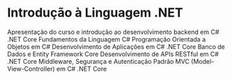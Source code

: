 # Introdução à Linguagem .NET   

Apresentação do curso e introdução ao desenvolvimento backend em C# .NET Core
Fundamentos da Linguagem C#
Programação Orientada a Objetos em C#
Desenvolvimento de Aplicações em C# .NET Core 
Banco de Dados e Entity
Framework Core
Desenvolvimento de APIs RESTful em C# .NET Core 
Middleware, Segurança e Autenticação
Padrão MVC (Model-View-Controller) em C# .NET Core
